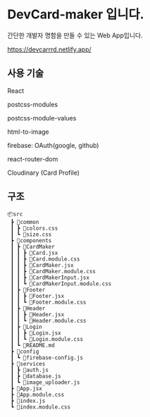 # DevCard-maker 입니다.

간단한 개발자 명함을 만들 수 있는 Web App입니다.

https://devcarrrd.netlify.app/

## 사용 기술

React

postcss-modules

postcss-module-values

html-to-image

firebase: OAuth(google, github)

react-router-dom

Cloudinary (Card Profile)

## 구조
```
📦src
 ┣ 📂common
 ┃ ┣ 📜colors.css
 ┃ ┗ 📜size.css
 ┣ 📂components
 ┃ ┣ 📂CardMaker
 ┃ ┃ ┣ 📜Card.jsx
 ┃ ┃ ┣ 📜Card.module.css
 ┃ ┃ ┣ 📜CardMaker.jsx
 ┃ ┃ ┣ 📜CardMaker.module.css
 ┃ ┃ ┣ 📜CardMakerInput.jsx
 ┃ ┃ ┗ 📜CardMakerInput.module.css
 ┃ ┣ 📂Footer
 ┃ ┃ ┣ 📜Footer.jsx
 ┃ ┃ ┗ 📜Footer.module.css
 ┃ ┣ 📂Header
 ┃ ┃ ┣ 📜Header.jsx
 ┃ ┃ ┗ 📜Header.module.css
 ┃ ┣ 📂Login
 ┃ ┃ ┣ 📜Login.jsx
 ┃ ┃ ┗ 📜Login.module.css
 ┃ ┗ 📜README.md
 ┣ 📂config
 ┃ ┗ 📜firebase-config.js
 ┣ 📂services
 ┃ ┣ 📜auth.js
 ┃ ┣ 📜database.js
 ┃ ┗ 📜image_uploader.js
 ┣ 📜App.jsx
 ┣ 📜App.module.css
 ┣ 📜index.js
 ┗ 📜index.module.css
```
